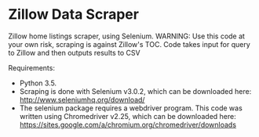 Zillow Data Scraper
===========================

Zillow home listings scraper, using Selenium.
WARNING: Use this code at your own risk, scraping is against Zillow's TOC.
Code takes input for query to Zillow and then outputs results to CSV

Requirements:
- Python 3.5.
- Scraping is done with Selenium v3.0.2, which can be downloaded here:
  http://www.seleniumhq.org/download/
- The selenium package requires a webdriver program. This code was written
  using Chromedriver v2.25, which can be downloaded here:
  https://sites.google.com/a/chromium.org/chromedriver/downloads
